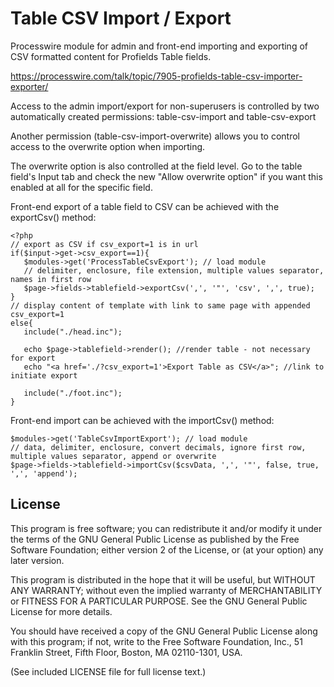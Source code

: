 Table CSV Import / Export
==========================

Processwire module for admin and front-end importing and exporting of CSV formatted content for Profields Table fields.

https://processwire.com/talk/topic/7905-profields-table-csv-importer-exporter/

Access to the admin import/export for non-superusers is controlled by two automatically created permissions: table-csv-import and table-csv-export

Another permission (table-csv-import-overwrite) allows you to control access to the overwrite option when importing.

The overwrite option is also controlled at the field level. Go to the table field's Input tab and check the new "Allow overwrite option" if you want this enabled at all for the specific field.

Front-end export of a table field to CSV can be achieved with the exportCsv() method:
```
<?php
// export as CSV if csv_export=1 is in url
if($input->get->csv_export==1){
   $modules->get('ProcessTableCsvExport'); // load module
   // delimiter, enclosure, file extension, multiple values separator, names in first row
   $page->fields->tablefield->exportCsv(',', '"', 'csv', ',', true);
}
// display content of template with link to same page with appended csv_export=1
else{
   include("./head.inc");

   echo $page->tablefield->render(); //render table - not necessary for export
   echo "<a href='./?csv_export=1'>Export Table as CSV</a>"; //link to initiate export

   include("./foot.inc");
}
```

Front-end import can be achieved with the importCsv() method:
```
$modules->get('TableCsvImportExport'); // load module
// data, delimiter, enclosure, convert decimals, ignore first row, multiple values separator, append or overwrite
$page->fields->tablefield->importCsv($csvData, ',', '"', false, true, ',', 'append');
```


## License

This program is free software; you can redistribute it and/or
modify it under the terms of the GNU General Public License
as published by the Free Software Foundation; either version 2
of the License, or (at your option) any later version.

This program is distributed in the hope that it will be useful,
but WITHOUT ANY WARRANTY; without even the implied warranty of
MERCHANTABILITY or FITNESS FOR A PARTICULAR PURPOSE.  See the
GNU General Public License for more details.

You should have received a copy of the GNU General Public License
along with this program; if not, write to the Free Software
Foundation, Inc., 51 Franklin Street, Fifth Floor, Boston, MA  02110-1301, USA.

(See included LICENSE file for full license text.)
